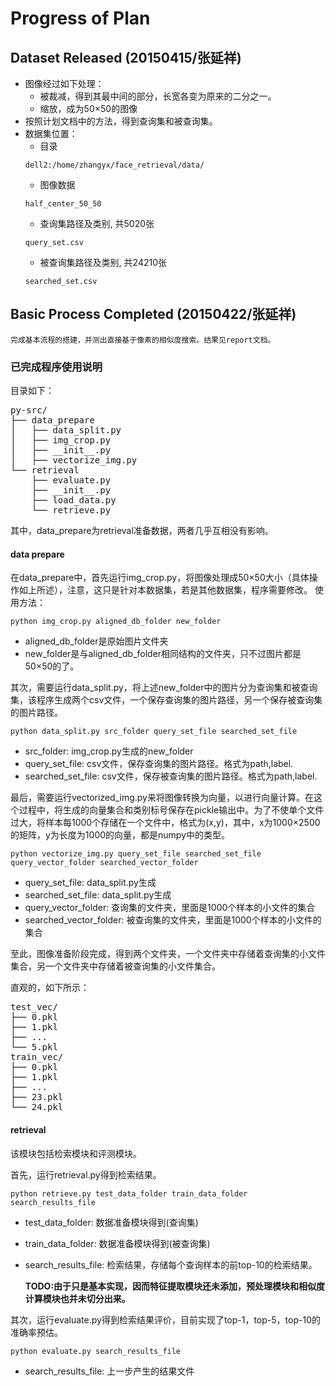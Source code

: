 # Progress of Plan

## Dataset Released (20150415/张延祥)


- 图像经过如下处理：
	- 被裁减，得到其最中间的部分，长宽各变为原来的二分之一。
	- 缩放，成为50×50的图像
- 按照计划文档中的方法，得到查询集和被查询集。
- 数据集位置：
	- 目录
	```
	dell2:/home/zhangyx/face_retrieval/data/
	```
	- 图像数据
	```
	half_center_50_50
	```
	- 查询集路径及类别, 共5020张
	```
	query_set.csv
	```
	- 被查询集路径及类别, 共24210张
	```
	searched_set.csv
	```

## Basic Process Completed (20150422/张延祥)

	完成基本流程的搭建，并测出直接基于像素的相似度搜索。结果见report文档。

### 已完成程序使用说明

目录如下：
<pre>
py-src/
├── data_prepare
│   ├── data_split.py
│   ├── img_crop.py
│   ├── __init__.py
│   ├── vectorize_img.py
└── retrieval
    ├── evaluate.py
    ├── __init__.py
    ├── load_data.py
    └── retrieve.py
</pre>

其中，data_prepare为retrieval准备数据，两者几乎互相没有影响。

#### data prepare

在data_prepare中，首先运行img_crop.py，将图像处理成50×50大小（具体操作如上所述），注意，这只是针对本数据集，若是其他数据集，程序需要修改。
使用方法：

	python img_crop.py aligned_db_folder new_folder

- aligned_db_folder是原始图片文件夹
- new_folder是与aligned_db_folder相同结构的文件夹，只不过图片都是50×50的了。

其次，需要运行data_split.py，将上述new_folder中的图片分为查询集和被查询集，该程序生成两个csv文件，一个保存查询集的图片路径，另一个保存被查询集的图片路径。

	python data_split.py src_folder query_set_file searched_set_file

- src_folder: img_crop.py生成的new_folder
- query_set_file: csv文件，保存查询集的图片路径。格式为path,label.
- searched_set_file: csv文件，保存被查询集的图片路径。格式为path,label.

最后，需要运行vectorized_img.py来将图像转换为向量，以进行向量计算。在这个过程中，将生成的向量集合和类别标号保存在pickle输出中。为了不使单个文件过大，将样本每1000个存储在一个文件中，格式为(x,y)，其中，x为1000×2500的矩阵，y为长度为1000的向量，都是numpy中的类型。

	python vectorize_img.py query_set_file searched_set_file query_vector_folder searched_vector_folder
	
- query_set_file: data_split.py生成
- searched_set_file: data_split.py生成
- query_vector_folder: 查询集的文件夹，里面是1000个样本的小文件的集合
- searched_vector_folder: 被查询集的文件夹，里面是1000个样本的小文件的集合

至此，图像准备阶段完成，得到两个文件夹，一个文件夹中存储着查询集的小文件集合，另一个文件夹中存储着被查询集的小文件集合。

直观的，如下所示：

<pre>
test_vec/
├── 0.pkl
├── 1.pkl
├── ...
└── 5.pkl
train_vec/
├── 0.pkl
├── 1.pkl
├── ...
├── 23.pkl
└── 24.pkl
</pre>


#### retrieval

该模块包括检索模块和评测模块。

首先，运行retrieval.py得到检索结果。

	python retrieve.py test_data_folder train_data_folder search_results_file

- test_data_folder: 数据准备模块得到(查询集)
- train_data_folder: 数据准备模块得到(被查询集)
- search_results_file: 检索结果，存储每个查询样本的前top-10的检索结果。

	**TODO:由于只是基本实现，因而特征提取模块还未添加，预处理模块和相似度计算模块也并未切分出来。**


其次，运行evaluate.py得到检索结果评价，目前实现了top-1，top-5，top-10的准确率预估。

	python evaluate.py search_results_file

- search_results_file: 上一步产生的结果文件

